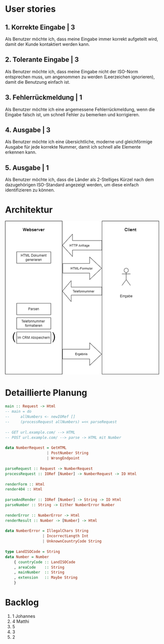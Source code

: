# User stories

## 1. Korrekte Eingabe | 3
Als Benutzer möchte ich, dass meine Eingabe immer korrekt aufgeteilt wird,
damit der Kunde kontaktiert werden kann.

## 2. Tolerante Eingabe | 3
Als Benutzer möchte ich, dass meine Eingabe nicht der ISO-Norm entsprechen
muss, um angenommen zu werden (Leerzeichen ignorieren), damit die Benutzung
einfach ist.

## 3. Fehlerrückmeldung | 1
Als Benutzer möchte ich eine angemessene Fehlerrückmeldung, wenn die Eingabe
falsch ist, um schnell Fehler zu bemerken und korrigieren.

## 4. Ausgabe | 3
Als Benutzer möchte ich eine übersichtliche, moderne und gleichförmige Ausgabe
für jede korrekte Nummer, damit ich schnell alle Elemente erkennen kann.

## 5. Ausgabe | 1
Als Benutzer möchte ich, dass die Länder als 2-Stelliges Kürzel nach dem
dazugehörigen ISO-Standard angezeigt werden, um diese einfach identifizieren zu
können.


# Architektur

![Grobe Architektur](./imgs/architektur.png)


# Detaillierte Planung

```haskell
main :: Request -> Html
-- main = do 
--     allNumbers <- newIORef []
--     (processRequest allNumbers) =<< parseRequest

-- GET url.example.com/ --> HTML
-- POST url.example.com/ --> parse -> HTML mit Number

data NumberRequest = GetHTML 
                   | PostNumber String
                   | WrongEndpoint

parseRequest :: Request -> NumberRequest
processRequest :: IORef [Number] -> NumberRequest -> IO Html 

renderForm :: Html 
render404 :: Html

parseAndRender :: IORef [Number] -> String -> IO Html
parseNumber :: String -> Either NumberError Number

renderError :: NumberError -> Html 
renderResult :: Number -> [Number] -> Html 

data NumberError = IllegalChars String 
                 | IncorrectLength Int
                 | UnknownCountryCode String

type LandISOCode = String
data Number = Number
    { countryCode :: LandISOCode
    , areaCode    :: String
    , mainNumber  :: String
    , extension   :: Maybe String
    }
```

# Backlog 

1. 1 Johannes
2. 4 Matthi
3. 5
4. 3
5. 2
